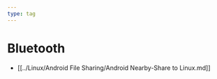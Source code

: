 ```yaml
---
type: tag
---
```

# Bluetooth

- [[../Linux/Android File Sharing/Android Nearby-Share to Linux.md]]
